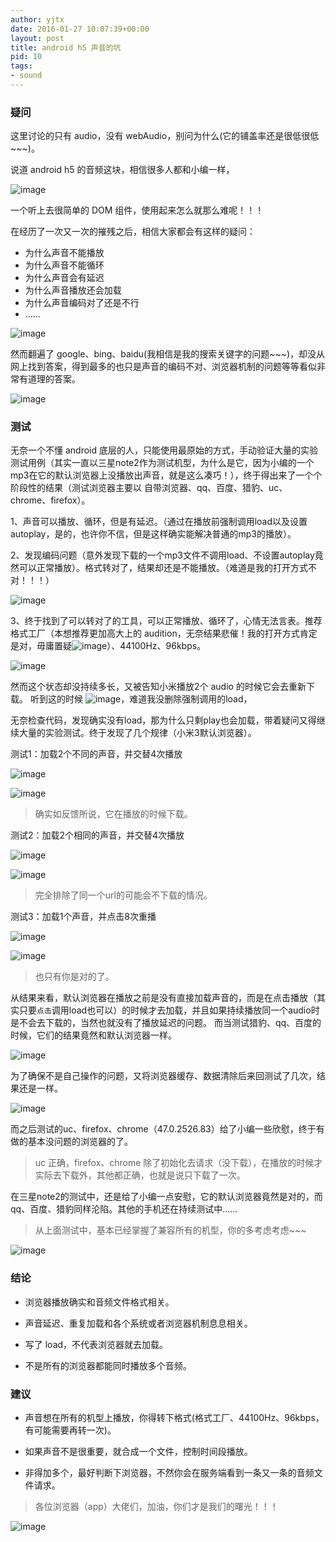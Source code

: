 ```yaml
---
author: yjtx
date: 2016-01-27 10:07:39+00:00
layout: post
title: android h5 声音的坑
pid: 10
tags:
- sound
---
```


### 疑问

这里讨论的只有 audio，没有 webAudio，别问为什么(它的铺盖率还是很低很低~~~)。

说道 android h5 的音频这块，相信很多人都和小编一样，

![image](sound/16.jpg)

一个听上去很简单的 DOM 组件，使用起来怎么就那么难呢！！！

在经历了一次又一次的摧残之后，相信大家都会有这样的疑问：

* 为什么声音不能播放
* 为什么声音不能循环
* 为什么声音会有延迟
* 为什么声音播放还会加载
* 为什么声音编码对了还是不行
* ......

![image](sound/14.jpg)

然而翻遍了 google、bing、baidu(我相信是我的搜索关键字的问题~~~)，却没从网上找到答案，得到最多的也只是声音的编码不对、浏览器机制的问题等等看似非常有道理的答案。

![image](sound/10.jpg)

### 测试
无奈一个不懂 android 底层的人，只能使用最原始的方式，手动验证大量的实验测试用例（其实一直以三星note2作为测试机型，为什么是它，因为小编的一个mp3在它的默认浏览器上没播放出声音，就是这么凑巧！），终于得出来了一个个阶段性的结果（测试浏览器主要以 自带浏览器、qq、百度、猎豹、uc、chrome、firefox）。

1、声音可以播放、循环，但是有延迟。（通过在播放前强制调用load以及设置autoplay，是的，也许你不信，但是这样确实能解决普通的mp3的播放）。

2、发现编码问题（意外发现下载的一个mp3文件不调用load、不设置autoplay竟然可以正常播放）。格式转对了，结果却还是不能播放。（难道是我的打开方式不对！！！）

![image](sound/18.jpg)

3、终于找到了可以转对了的工具，可以正常播放、循环了，心情无法言表。推荐格式工厂（本想推荐更加高大上的 audition，无奈结果悲催！我的打开方式肯定是对，毋庸置疑![image](sound/21.jpg)）、44100Hz、96kbps。

![image](sound/13.jpg)

然而这个状态却没持续多长，又被告知小米播放2个 audio 的时候它会去重新下载。
听到这的时候
![image](sound/20.jpg)，难道我没删除强制调用的load，

无奈检查代码，发现确实没有load，那为什么只剩play也会加载，带着疑问又得继续大量的实验测试。终于发现了几个规律（小米3默认浏览器）。

测试1：加载2个不同的声音，并交替4次播放

![image](sound/1_2.png)

![image](sound/1_1.png)


>确实如反馈所说，它在播放的时候下载。

测试2：加载2个相同的声音，并交替4次播放

![image](sound/2_2.png)

![image](sound/2_1.png)

>完全排除了同一个url的可能会不下载的情况。

测试3：加载1个声音，并点击8次重播

![image](sound/3_2.png)

![image](sound/3_1.png)

>也只有你是对的了。


从结果来看，默认浏览器在播放之前是没有直接加载声音的，而是在点击播放（其实只要```点击```调用load也可以）的时候才去加载，并且如果持续播放同一个audio时是不会去下载的，当然也就没有了播放延迟的问题。
而当测试猎豹、qq、百度的时候，它们的结果竟然和默认浏览器一样。

![image](sound/12.jpg) 

为了确保不是自己操作的问题，又将浏览器缓存、数据清除后来回测试了几次，结果还是一样。

![image](sound/17.jpg) 

而之后测试的uc、firefox、chrome（47.0.2526.83）给了小编一些欣慰，终于有做的基本没问题的浏览器的了。
> uc 正确，firefox、chrome 除了初始化去请求（没下载），在播放的时候才实际去下载外，其他都正确，也就是说只下载了一次。

在三星note2的测试中，还是给了小编一点安慰，它的默认浏览器竟然是对的，而qq、百度、猎豹同样沦陷。其他的手机还在持续测试中......

>从上面测试中，基本已经掌握了兼容所有的机型，你的多考虑考虑~~~

![image](sound/19.jpg)

### 结论

* 浏览器播放确实和音频文件格式相关。

* 声音延迟、重复加载和各个系统或者浏览器机制息息相关。
 
* 写了 load，不代表浏览器就去加载。

* 不是所有的浏览器都能同时播放多个音频。

### 建议

* 声音想在所有的机型上播放，你得转下格式(格式工厂、44100Hz、96kbps，有可能需要再转一次)。

* 如果声音不是很重要，就合成一个文件，控制时间段播放。

* 非得加多个，最好判断下浏览器，不然你会在服务端看到一条又一条的音频文件请求。

> 各位浏览器（app）大佬们，加油，你们才是我们的曙光！！！

![image](sound/22.jpg)
